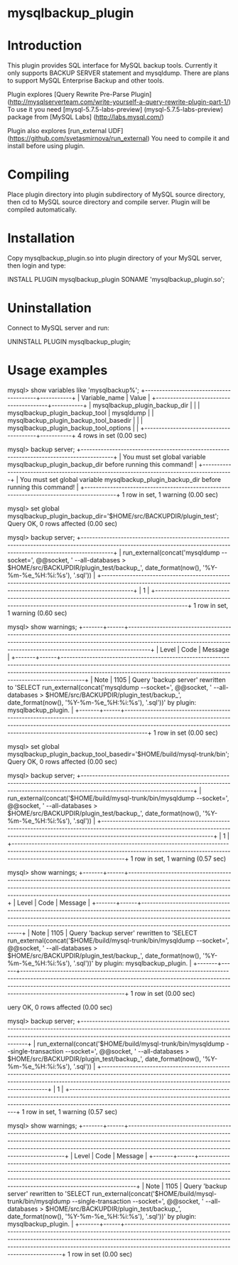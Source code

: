# mysqlbackup_plugin
Introduction
============

This plugin provides SQL interface for MySQL backup tools. Currently it only supports BACKUP SERVER statement and mysqldump. There are plans to support MySQL Enterprise Backup and other tools.

Plugin explores [Query Rewrite Pre-Parse Plugin] (http://mysqlserverteam.com/write-yourself-a-query-rewrite-plugin-part-1/) To use it you need [mysql-5.7.5-labs-preview] (mysql-5.7.5-labs-preview) package from [MySQL Labs] (http://labs.mysql.com/)

Plugin also explores [run_external UDF] (https://github.com/svetasmirnova/run_external) You need to compile it and install before using plugin.

Compiling
=========

Place plugin directory into plugin subdirectory of MySQL source directory, then cd to MySQL source directory and compile server. Plugin will be compiled automatically.

Installation
============

Copy mysqlbackup_plugin.so into plugin directory of your MySQL server, then login and type:

  INSTALL PLUGIN mysqlbackup_plugin SONAME 'mysqlbackup_plugin.so';

Uninstallation
==============

Connect to MySQL server and run:

  UNINSTALL PLUGIN mysqlbackup_plugin;

Usage examples
==============

  mysql> show variables like 'mysqlbackup%';
  +----------------------------------------+-----------+
  | Variable_name                          | Value     |
  +----------------------------------------+-----------+
  | mysqlbackup_plugin_backup_dir          |           |
  | mysqlbackup_plugin_backup_tool         | mysqldump |
  | mysqlbackup_plugin_backup_tool_basedir |           |
  | mysqlbackup_plugin_backup_tool_options |           |
  +----------------------------------------+-----------+
  4 rows in set (0.00 sec)
  
  mysql> backup server;
  +-----------------------------------------------------------------------------------------+
  | You must set global variable mysqlbackup_plugin_backup_dir before running this command! |
  +-----------------------------------------------------------------------------------------+
  | You must set global variable mysqlbackup_plugin_backup_dir before running this command! |
  +-----------------------------------------------------------------------------------------+
  1 row in set, 1 warning (0.00 sec)
  
  mysql> set global mysqlbackup_plugin_backup_dir='$HOME/src/BACKUPDIR/plugin_test';
  Query OK, 0 rows affected (0.00 sec)
  
  mysql> backup server;
  +-----------------------------------------------------------------------------------------------------------------------------------------------------------------------+
  | run_external(concat('mysqldump  --socket=', @@socket, ' --all-databases > $HOME/src/BACKUPDIR/plugin_test/backup_', date_format(now(), '%Y-%m-%e_%H:%i:%s'), '.sql')) |
  +-----------------------------------------------------------------------------------------------------------------------------------------------------------------------+
  |                                                                                                                                                                     1 |
  +-----------------------------------------------------------------------------------------------------------------------------------------------------------------------+
  1 row in set, 1 warning (0.60 sec)
  
  mysql> show warnings;
  +-------+------+--------------------------------------------------------------------------------------------------------------------------------------------------------------------------------------------------------------------------------------------------+
  | Level | Code | Message                                                                                                                                                                                                                                          |
  +-------+------+--------------------------------------------------------------------------------------------------------------------------------------------------------------------------------------------------------------------------------------------------+
  | Note  | 1105 | Query 'backup server' rewritten to 'SELECT run_external(concat('mysqldump  --socket=', @@socket, ' --all-databases > $HOME/src/BACKUPDIR/plugin_test/backup_', date_format(now(), '%Y-%m-%e_%H:%i:%s'), '.sql'))' by plugin: mysqlbackup_plugin. |
  +-------+------+--------------------------------------------------------------------------------------------------------------------------------------------------------------------------------------------------------------------------------------------------+
  1 row in set (0.00 sec)
  
  mysql> set global mysqlbackup_plugin_backup_tool_basedir='$HOME/build/mysql-trunk/bin';
  Query OK, 0 rows affected (0.00 sec)
  
  mysql> backup server;
  +---------------------------------------------------------------------------------------------------------------------------------------------------------------------------------------------------+
  | run_external(concat('$HOME/build/mysql-trunk/bin/mysqldump  --socket=', @@socket, ' --all-databases > $HOME/src/BACKUPDIR/plugin_test/backup_', date_format(now(), '%Y-%m-%e_%H:%i:%s'), '.sql')) |
  +---------------------------------------------------------------------------------------------------------------------------------------------------------------------------------------------------+
  |                                                                                                                                                                                                 1 |
  +---------------------------------------------------------------------------------------------------------------------------------------------------------------------------------------------------+
  1 row in set, 1 warning (0.57 sec)
  
  mysql> show warnings;
  +-------+------+------------------------------------------------------------------------------------------------------------------------------------------------------------------------------------------------------------------------------------------------------------------------------+
  | Level | Code | Message                                                                                                                                                                                                                                                                      |
  +-------+------+------------------------------------------------------------------------------------------------------------------------------------------------------------------------------------------------------------------------------------------------------------------------------+
  | Note  | 1105 | Query 'backup server' rewritten to 'SELECT run_external(concat('$HOME/build/mysql-trunk/bin/mysqldump  --socket=', @@socket, ' --all-databases > $HOME/src/BACKUPDIR/plugin_test/backup_', date_format(now(), '%Y-%m-%e_%H:%i:%s'), '.sql'))' by plugin: mysqlbackup_plugin. |
  +-------+------+------------------------------------------------------------------------------------------------------------------------------------------------------------------------------------------------------------------------------------------------------------------------------+
  1 row in set (0.00 sec)
  
  uery OK, 0 rows affected (0.00 sec)
  
  mysql> backup server;
  +-----------------------------------------------------------------------------------------------------------------------------------------------------------------------------------------------------------------------+
  | run_external(concat('$HOME/build/mysql-trunk/bin/mysqldump --single-transaction --socket=', @@socket, ' --all-databases > $HOME/src/BACKUPDIR/plugin_test/backup_', date_format(now(), '%Y-%m-%e_%H:%i:%s'), '.sql')) |
  +-----------------------------------------------------------------------------------------------------------------------------------------------------------------------------------------------------------------------+
  |                                                                                                                                                                                                                     1 |
  +-----------------------------------------------------------------------------------------------------------------------------------------------------------------------------------------------------------------------+
  1 row in set, 1 warning (0.57 sec)
  
  mysql> show warnings;
  +-------+------+--------------------------------------------------------------------------------------------------------------------------------------------------------------------------------------------------------------------------------------------------------------------------------------------------+
  | Level | Code | Message                                                                                                                                                                                                                                                                                          |
  +-------+------+--------------------------------------------------------------------------------------------------------------------------------------------------------------------------------------------------------------------------------------------------------------------------------------------------+
  | Note  | 1105 | Query 'backup server' rewritten to 'SELECT run_external(concat('$HOME/build/mysql-trunk/bin/mysqldump --single-transaction --socket=', @@socket, ' --all-databases > $HOME/src/BACKUPDIR/plugin_test/backup_', date_format(now(), '%Y-%m-%e_%H:%i:%s'), '.sql'))' by plugin: mysqlbackup_plugin. |
  +-------+------+--------------------------------------------------------------------------------------------------------------------------------------------------------------------------------------------------------------------------------------------------------------------------------------------------+
  1 row in set (0.00 sec)
